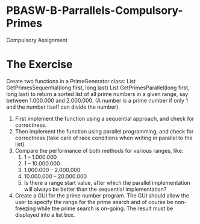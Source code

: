 # PBASW-B-Parrallels-Compulsory-Primes
Compulsory Assignment

# The Exercise
Create two functions in a PrimeGenerator class:
  List<long> GetPrimesSequential(long first, long last)
  List<long> GetPrimesParallel(long first, long last)
to return a sorted list of all prime numbers in a given range, say between 1.000.000 and 2.000.000. (A number is a prime number if only 1 and the number itself can divide the number).

1. First implement the function using a sequential approach, and check for correctness.
1. Then implement the function using parallel programming, and check for correctness (take care of race conditions when writing in parallel to the list).
1. Compare the performance of both methods for various ranges, like:
   1. 1 – 1.000.000
   1. 1 – 10.000.000
   1. 1.000.000 – 2.000.000
   1. 10.000.000 – 20.000.000
   1. Is there a range start value, after which the parallel implementation will always be better than the sequential implementation? 
1. Create a GUI for the prime number program. The GUI should allow the user to specify the range for the prime search and of course be non-freezing while the prime search is on-going. The result must be displayed into a list box.

